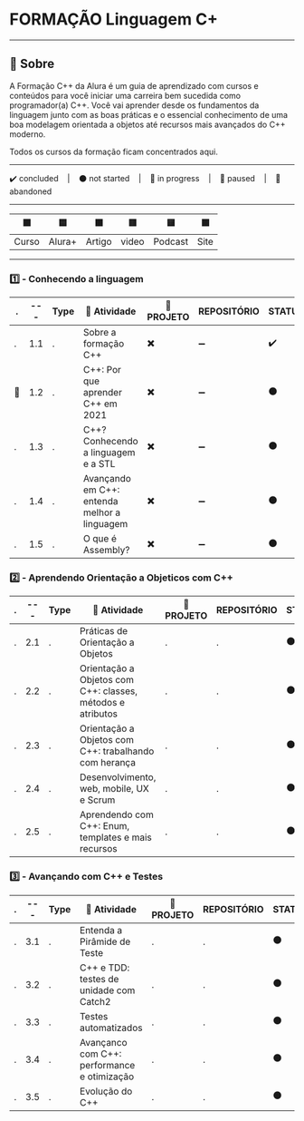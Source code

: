 # FORMAÇÃO Linguagem C+

---

## 📌 Sobre
  A Formação C++ da Alura é um guia de aprendizado com cursos e conteúdos para você iniciar uma carreira bem sucedida como programador(a) C++. Você vai aprender desde os fundamentos da linguagem junto com as boas práticas e o essencial conhecimento de uma boa modelagem orientada a objetos até recursos mais avançados do C++ moderno.

  Todos os cursos da formação ficam concentrados aqui.

---

<p>
  ✔️ concluded &nbsp;&nbsp;&nbsp;|&nbsp;&nbsp;&nbsp;
  ⚫ not started &nbsp;&nbsp;&nbsp;|&nbsp;&nbsp;&nbsp;
  🔵 in progress &nbsp;&nbsp;&nbsp;|&nbsp;&nbsp;&nbsp;
  🔶 paused &nbsp;&nbsp;&nbsp;|&nbsp;&nbsp;&nbsp;
  🔴 abandoned 
</p>

---
| 🟪 | 🟦 | 🟫 | 🟥 | 🟨 | 🟩 |
| --- | --- | --- | --- | --- | --- |
| Curso | Alura+ | Artigo | video | Podcast | Site |

---

### 1️⃣ - Conhecendo a linguagem
| . | --- | Type | 📘 Atividade | 🔗 PROJETO | REPOSITÓRIO | STATUS |
| --- | --- | --- | --- | --- | --- | --- |
| . | 1.1 | . | Sobre a formação C++ | ✖️ | ➖ | ✔️ |
| 🚩  | 1.2 | . | C++: Por que aprender C++ em 2021 | ✖️ | ➖ | ⚫ |
| .  | 1.3 | . | C++? Conhecendo a linguagem e a STL | ✖️ | ➖ | ⚫ |
| .  | 1.4 | . | Avançando em C++: entenda melhor a linguagem | ✖️ | ➖ | ⚫ |
| .  | 1.5 | . | O que é Assembly? | ✖️ | ➖ | ⚫ |



### 2️⃣ - Aprendendo Orientação a Objeticos com C++

| . | --- | Type | 📘 Atividade | 🔗 PROJETO | REPOSITÓRIO | STATUS |
| --- | --- | --- | --- | --- | --- | --- |
| . | 2.1 | . | Práticas de Orientação a Objetos | . | . | ⚫ |
| . | 2.2 | . | Orientação a Objetos com C++: classes, métodos e atributos | . | . | ⚫ |
| . | 2.3 | . | Orientação a Objetos com C++: trabalhando com herança | . | . | ⚫ |
| . | 2.4 | . | Desenvolvimento, web, mobile, UX e Scrum | . | . | ⚫ |
| . | 2.5 | . | Aprendendo com C++: Enum, templates e mais recursos | . | . | ⚫ |


### 3️⃣ - Avançando com C++ e Testes

| . | --- | Type | 📘 Atividade | 🔗 PROJETO | REPOSITÓRIO | STATUS |
| --- | --- | --- | --- | --- | --- | --- |
| . | 3.1 | . | Entenda a Pirâmide de Teste | . | . | ⚫ |
| . | 3.2 | . | C++ e TDD: testes de unidade com Catch2 | . | . | ⚫ |
| . | 3.3 | . | Testes automatizados | . | . | ⚫ |
| . | 3.4 | . | Avançanco com C++: performance e otimização | . | . | ⚫ |
| . | 3.5 | . | Evolução do C++ | . | . | ⚫ |

